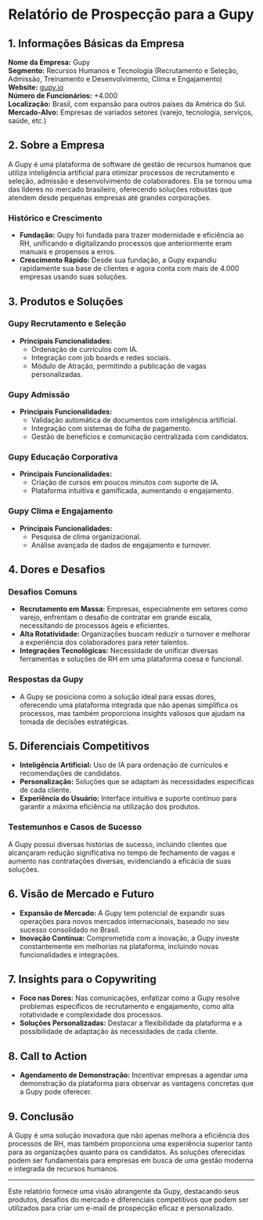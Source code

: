 # Relatório de Prospecção para a Gupy

## 1. **Informações Básicas da Empresa**

**Nome da Empresa:** Gupy  
**Segmento:** Recursos Humanos e Tecnologia (Recrutamento e Seleção, Admissão, Treinamento e Desenvolvimento, Clima e Engajamento)  
**Website:** [gupy.io](https://www.gupy.io/)  
**Número de Funcionários:** +4.000  
**Localização:** Brasil, com expansão para outros países da América do Sul.  
**Mercado-Alvo:** Empresas de variados setores (varejo, tecnologia, serviços, saúde, etc.)  

## 2. **Sobre a Empresa**

A Gupy é uma plataforma de software de gestão de recursos humanos que utiliza inteligência artificial para otimizar processos de recrutamento e seleção, admissão e desenvolvimento de colaboradores. Ela se tornou uma das líderes no mercado brasileiro, oferecendo soluções robustas que atendem desde pequenas empresas até grandes corporações.

### **Histórico e Crescimento**
- **Fundação:** Gupy foi fundada para trazer modernidade e eficiência ao RH, unificando e digitalizando processos que anteriormente eram manuais e propensos a erros.
- **Crescimento Rápido:** Desde sua fundação, a Gupy expandiu rapidamente sua base de clientes e agora conta com mais de 4.000 empresas usando suas soluções.

## 3. **Produtos e Soluções**

### **Gupy Recrutamento e Seleção**
- **Principais Funcionalidades:**
  - Ordenação de currículos com IA.
  - Integração com job boards e redes sociais.
  - Módulo de Atração, permitindo a publicação de vagas personalizadas.

### **Gupy Admissão**
- **Principais Funcionalidades:**
  - Validação automática de documentos com inteligência artificial.
  - Integração com sistemas de folha de pagamento.
  - Gestão de benefícios e comunicação centralizada com candidatos.

### **Gupy Educação Corporativa**
- **Principais Funcionalidades:**
  - Criação de cursos em poucos minutos com suporte de IA.
  - Plataforma intuitiva e gamificada, aumentando o engajamento.

### **Gupy Clima e Engajamento**
- **Principais Funcionalidades:**
  - Pesquisa de clima organizacional.
  - Análise avançada de dados de engajamento e turnover.

## 4. **Dores e Desafios**

### **Desafios Comuns**
- **Recrutamento em Massa:** Empresas, especialmente em setores como varejo, enfrentam o desafio de contratar em grande escala, necessitando de processos ágeis e eficientes.
- **Alta Rotatividade:** Organizações buscam reduzir o turnover e melhorar a experiência dos colaboradores para reter talentos.
- **Integrações Tecnológicas:** Necessidade de unificar diversas ferramentas e soluções de RH em uma plataforma coesa e funcional.

### **Respostas da Gupy**
- A Gupy se posiciona como a solução ideal para essas dores, oferecendo uma plataforma integrada que não apenas simplifica os processos, mas também proporciona insights valiosos que ajudam na tomada de decisões estratégicas.

## 5. **Diferenciais Competitivos**

- **Inteligência Artificial:** Uso de IA para ordenação de currículos e recomendações de candidatos.
- **Personalização:** Soluções que se adaptam às necessidades específicas de cada cliente.
- **Experiência do Usuário:** Interface intuitiva e suporte contínuo para garantir a máxima eficiência na utilização dos produtos.

### **Testemunhos e Casos de Sucesso**
A Gupy possui diversas histórias de sucesso, incluindo clientes que alcançaram redução significativa no tempo de fechamento de vagas e aumento nas contratações diversas, evidenciando a eficácia de suas soluções.

## 6. **Visão de Mercado e Futuro**

- **Expansão de Mercado:** A Gupy tem potencial de expandir suas operações para novos mercados internacionais, baseado no seu sucesso consolidado no Brasil.
- **Inovação Contínua:** Comprometida com a inovação, a Gupy investe constantemente em melhorias na plataforma, incluindo novas funcionalidades e integrações.

## 7. **Insights para o Copywriting**

- **Foco nas Dores:** Nas comunicações, enfatizar como a Gupy resolve problemas específicos de recrutamento e engajamento, como alta rotatividade e complexidade dos processos.
- **Soluções Personalizadas:** Destacar a flexibilidade da plataforma e a possibilidade de adaptação às necessidades de cada cliente.

## 8. **Call to Action**

- **Agendamento de Demonstração:** Incentivar empresas a agendar uma demonstração da plataforma para observar as vantagens concretas que a Gupy pode oferecer.

## 9. **Conclusão**

A Gupy é uma solução inovadora que não apenas melhora a eficiência dos processos de RH, mas também proporciona uma experiência superior tanto para as organizações quanto para os candidatos. As soluções oferecidas podem ser fundamentais para empresas em busca de uma gestão moderna e integrada de recursos humanos.

---

Este relatório fornece uma visão abrangente da Gupy, destacando seus produtos, desafios do mercado e diferenciais competitivos que podem ser utilizados para criar um e-mail de prospecção eficaz e personalizado.